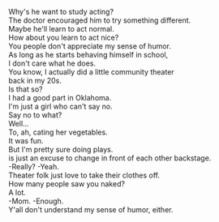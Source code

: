 
Why's he want to study acting?     
The doctor encouraged him to try something different.   
Maybe he'll learn to act normal.   
How about you learn to act nice?   
You people don't appreciate my sense of humor.   
As long as he starts behaving himself in school,   
I don't care what he does.   
You know, I actually did a little community theater   
back in my 20s.   
Is that so?   
I had a good part in Oklahoma.   
I'm just a girl who can't say no.   
Say no to what?   
Well...   
To, ah, cating her vegetables.   
It was fun.   
But I'm pretty sure doing plays.   
is just an excuse to change in front of each other backstage.   
-Really? -Yeah.   
Theater folk just love to take their clothes off.   
How many people saw you naked?   
A lot.   
-Mom. -Enough.   
Y'all don't understand my sense of humor, either.   




